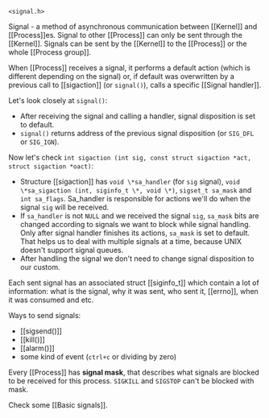 `<signal.h>`

Signal - a method of asynchronous communication between [[Kernel]] and [[Process]]es. Signal to other [[Process]] can only be sent through the [[Kernel]]. Signals can be sent by the [[Kernel]] to the [[Process]] or the whole [[Process group]].

When [[Process]] receives a signal, it performs a default action (which is different depending on the signal) or, if default was overwritten by a previous call to [[sigaction]] (or `signal()`), calls a specific [[Signal handler]].

Let's look closely at `signal()`:
* After receiving the signal and calling a handler, signal disposition is set to default.
* `signal()` returns address of the previous signal disposition (or `SIG_DFL` or `SIG_IGN`).

Now let's check `int sigaction (int sig, const struct sigaction *act, struct sigaction *oact)`:
* Structure [[sigaction]] has  `void \*sa_handler` (for `sig` signal), `void \*sa_sigaction (int, siginfo_t \*, void \*)`, `sigset_t sa_mask` and `int sa_flags`. Sa_handler is responsible for actions we'll do when the signal `sig` will be received.
* If `sa_handler` is not `NULL` and we received the signal `sig`, `sa_mask` bits are changed according to signals we want to block while signal handling. Only after signal handler finishes its actions, `sa_mask` is set to default. That helps us to deal with multiple signals at a time, because UNIX doesn't support signal queues.
* After handling the signal we don't need to change signal disposition to our custom.


Each sent signal has an associated struct [[siginfo_t]] which contain a lot of information: what is the signal, why it was sent, who sent it, [[errno]], when it was consumed and etc.

Ways to send signals:
* [[sigsend()]]
* [[kill()]]
* [[alarm()]]
* some kind of event (`ctrl+c` or dividing by zero)

Every [[Process]] has **signal mask**, that describes what signals are blocked to be received for this process. `SIGKILL` and `SIGSTOP` can't be blocked with mask.

Check some [[Basic signals]].
